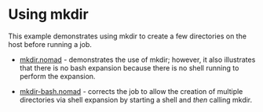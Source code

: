 # Using mkdir

This example demonstrates using mkdir to create a few directories on the host before running a job.

- [mkdir.nomad](mkdir.nomad) - demonstrates the use of mkdir; however, it also illustrates that there is no bash expansion because there is no shell running to perform the expansion.

- [mkdir-bash.nomad](mkdir-bash.nomad) - corrects the job to allow the creation of multiple directories via shell expansion by starting a shell and _then_ calling mkdir.

